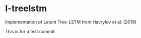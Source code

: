 # l-treelstm
Implementation of Latent Tree-LSTM from Havrylov et al. (2019)

This is for a test commit.
